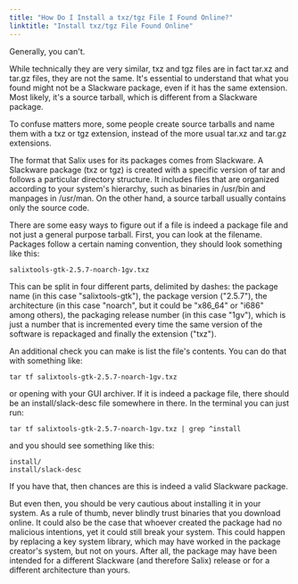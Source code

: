 ```yaml
---
title: "How Do I Install a txz/tgz File I Found Online?"
linktitle: "Install txz/tgz File Found Online"
---
```


Generally, you can't.

While technically they are very similar, txz and tgz files are in fact tar.xz
and tar.gz files, they are not the same. It's essential to understand that what
you found might not be a Slackware package, even if it has the same extension.
Most likely, it's a source tarball, which is different from a Slackware
package.

To confuse matters more, some people create source tarballs and name them with
a txz or tgz extension, instead of the more usual tar.xz and tar.gz extensions.

The format that Salix uses for its packages comes from Slackware. A Slackware
package (txz or tgz) is created with a specific version of tar and follows a
particular directory structure. It includes files that are organized
according to your system's hierarchy, such as binaries in /usr/bin and manpages
in /usr/man. On the other hand, a source tarball usually contains only the
source code.

There are some easy ways to figure out if a file is indeed a package file and
not just a general purpose tarball. First, you can look at the filename.
Packages follow a certain naming convention, they should look something like
this:

```
salixtools-gtk-2.5.7-noarch-1gv.txz
```

This can be split in four different parts, delimited by dashes: the package
name (in this case "salixtools-gtk"), the package version ("2.5.7"), the
architecture (in this case "noarch", but it could be "x86_64" or "i686" among
others), the packaging release number (in this case "1gv"), which is
just a number that is incremented every time the same version of the software
is repackaged and finally the extension ("txz").

An additional check you can make is list the file's contents. You can do that with
something like:

```
tar tf salixtools-gtk-2.5.7-noarch-1gv.txz
```

or opening with your GUI archiver. If it is indeed a package file, there should
be an install/slack-desc file somewhere in there. In the terminal you can just
run:

```
tar tf salixtools-gtk-2.5.7-noarch-1gv.txz | grep ^install
```

and you should see something like this:

```
install/
install/slack-desc
```

If you have that, then chances are this is indeed a valid Slackware package.

But even then, you should be very cautious about installing it in your system.
As a rule of thumb, never blindly trust binaries that you download online. It
could also be the case that whoever created the package had no malicious
intentions, yet it could still break your system. This could happen by
replacing a key system library, which may have worked in the package creator's system,
but not on yours. After all, the package may have been intended for a
different Slackware (and therefore Salix) release or for a different
architecture than yours.

